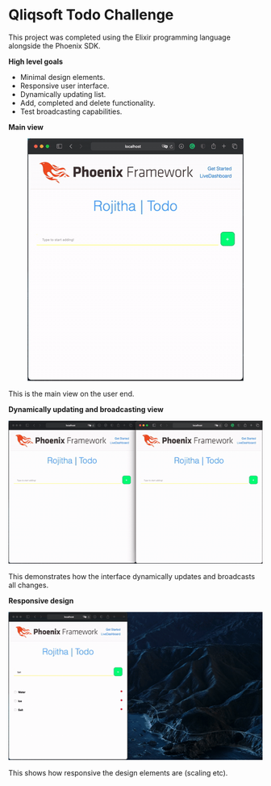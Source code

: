 # Qliqsoft Todo Challenge

This project was completed using the Elixir programming language alongside the Phoenix SDK.

**High level goals**
* Minimal design elements.
* Responsive user interface.
* Dynamically updating list.
* Add, completed and delete functionality.
* Test broadcasting capabilities.


**Main view**
<p align="center">
 <img src="1.gif">
</p>

This is the main view on the user end.


**Dynamically updating and broadcasting view**
<p align="center">
 <img src="2.gif">
</p>

This demonstrates how the interface dynamically updates and broadcasts all changes.

**Responsive design**
<p align="center">
 <img src="3.gif">
</p>

This shows how responsive the design elements are (scaling etc).

